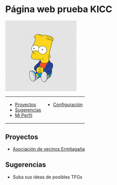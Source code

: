 # Página web prueba KICC
![JDBC Classes](Images/descarga.png)

<table WIDTH="90%" UNITS="relative">
  <tr>
    <td VALIGN="BASELINE"><ul>
      <li><a HREF="#form">Proyectos</a></li>
      <li><a href="#radio">Sugerencias</a></li>
      <li><a href="#check">Mi Perfil</a></li>
    </ul>
    </td>
    <td VALIGN="BASELINE"><ul>
      <li><a href="#ventana">Configuración</a></li>
  
  </tr>
</table>



## Proyectos
- [Asociación de vecinos Ermitagaña](https://www.pamplona.es/entidades/asociacion-de-vecinos-de-ermitagana)

## Sugerencias
- Suba sus ideas de posibles TFGs


